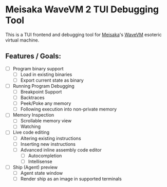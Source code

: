 # Meisaka WaveVM 2 TUI Debugging Tool

This is a TUI frontend and debugging tool for [Meisaka](https://twitch.tv/meisaka)'s [WaveVM](https://github.com/Meisaka/MeiVM2/) esoteric virtual machine.

## Features / Goals:

- [ ] Program binary support
    - [ ] Load in existing binaries
    - [ ] Export current state as binary
- [ ] Running Program Debugging
    - [ ] Breakpoint Support
    - [ ] Backtraces
    - [ ] Peek/Poke any memory
    - [ ] Following execution into non-private memory
- [ ] Memory Inspection
    - [ ] Scrollable memory view
    - [ ] Watching
- [ ] Live code editing
    - [ ] Altering existing instructions
    - [ ] Inserting new instructions
    - [ ] Advanced inline assembly code editor
        - [ ] Autocompletion
        - [ ] Intellisense
- [ ] Ship (Agent) preview
    - [ ] Agent state window
    - [ ] Render ship as an image in supported terminals
